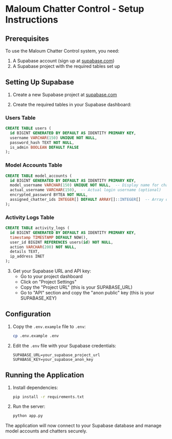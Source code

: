 # Maloum Chatter Control - Setup Instructions

## Prerequisites

To use the Maloum Chatter Control system, you need:

1. A Supabase account (sign up at [supabase.com](https://supabase.com))
2. A Supabase project with the required tables set up

## Setting Up Supabase

1. Create a new Supabase project at [supabase.com](https://supabase.com)

2. Create the required tables in your Supabase dashboard:

### Users Table
```sql
CREATE TABLE users (
  id BIGINT GENERATED BY DEFAULT AS IDENTITY PRIMARY KEY,
  username VARCHAR(150) UNIQUE NOT NULL,
  password_hash TEXT NOT NULL,
  is_admin BOOLEAN DEFAULT FALSE
);
```

### Model Accounts Table
```sql
CREATE TABLE model_accounts (
  id BIGINT GENERATED BY DEFAULT AS IDENTITY PRIMARY KEY,
  model_username VARCHAR(150) UNIQUE NOT NULL,  -- Display name for chatters
  actual_username VARCHAR(150),  -- Actual login username (optional)
  encrypted_password BYTEA NOT NULL,
  assigned_chatter_ids INTEGER[] DEFAULT ARRAY[]::INTEGER[]  -- Array of chatter IDs assigned to this account
);
```

### Activity Logs Table
```sql
CREATE TABLE activity_logs (
  id BIGINT GENERATED BY DEFAULT AS IDENTITY PRIMARY KEY,
  timestamp TIMESTAMP DEFAULT NOW(),
  user_id BIGINT REFERENCES users(id) NOT NULL,
  action VARCHAR(200) NOT NULL,
  details TEXT,
  ip_address INET
);
```

3. Get your Supabase URL and API key:
   - Go to your project dashboard
   - Click on "Project Settings"
   - Copy the "Project URL" (this is your SUPABASE_URL)
   - Go to "API" section and copy the "anon public" key (this is your SUPABASE_KEY)

## Configuration

1. Copy the `.env.example` file to `.env`:
   ```bash
   cp .env.example .env
   ```

2. Edit the `.env` file with your Supabase credentials:
   ```
   SUPABASE_URL=your_supabase_project_url
   SUPABASE_KEY=your_supabase_anon_key
   ```

## Running the Application

1. Install dependencies:
   ```bash
   pip install -r requirements.txt
   ```

2. Run the server:
   ```bash
   python app.py
   ```

The application will now connect to your Supabase database and manage model accounts and chatters securely.